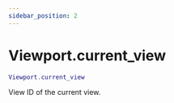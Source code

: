 ```yaml
---
sidebar_position: 2
---
```


# Viewport.current_view
```lua
Viewport.current_view
```
View ID of the current view.
